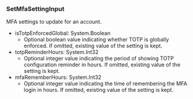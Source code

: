 ### SetMfaSettingInput
MFA settings to update for an account.

- isTotpEnforcedGlobal: System.Boolean
  - Optional boolean value indicating whether TOTP is globally enforced. If omitted, existing value of the setting is kept.
- totpReminderHours: System.Int32
  - Optional integer value indicating the period of showing TOTP configuration reminder in hours. If omitted, existing value of the setting is kept.
- mfaRememberHours: System.Int32
  - Optional integer value indicating the time of remembering the MFA login in hours. If omitted, existing value of the setting is kept.
